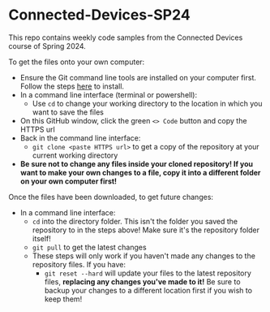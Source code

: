 # Connected-Devices-SP24

This repo contains weekly code samples from the Connected Devices course of Spring 2024. 

To get the files onto your own computer:
- Ensure the Git command line tools are installed on your computer first. Follow the steps [here](https://git-scm.com/book/en/v2/Getting-Started-Installing-Git) to install.
- In a command line interface (terminal or powershell):
  - Use ```cd``` to change your working directory to the location in which you want to save the files
- On this GitHub window, click the green ```<> Code``` button and copy the HTTPS url
- Back in the command line interface:
  - ```git clone <paste HTTPS url>``` to get a copy of the repository at your current working directory
- __Be sure not to change any files inside your cloned repository! If you want to make your own changes to a file, copy it into a different folder on your own computer first!__

Once the files have been downloaded, to get future changes:
- In a command line interface:
  - ```cd``` into the directory folder. This isn't the folder you saved the repository to in the steps above! Make sure it's the repository folder itself!
  - ```git pull``` to get the latest changes
  - These steps will only work if you haven't made any changes to the repository files. If you have:
    - ```git reset --hard``` will update your files to the latest repository files, __replacing any changes you've made to it!__ Be sure to backup your changes to a different location first if you wish to keep them!
